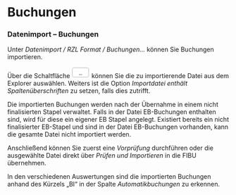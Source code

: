 # Buchungen

### Datenimport – Buchungen


Unter *Datenimport / RZL Format / Buchungen…* können Sie Buchungen importieren.

Über die Schaltfläche ![Image](<../assets/NeuesElement176.png>) können Sie die zu importierende Datei aus dem Explorer auswählen. Weiters ist die Option *Importdatei enthält Spaltenüberschriften* zu setzen, falls dies zutrifft.

Die importierten Buchungen werden nach der Übernahme in einem nicht finalisierten Stapel verwaltet. Falls in der Datei EB-Buchungen enthalten sind, wird für diese ein eigener EB Stapel angelegt. Existiert bereits ein nicht finalisierter EB-Stapel und sind in der Datei EB-Buchungen vorhanden, kann die gesamte Datei nicht importiert werden.

Anschließend können Sie zuerst eine *Vorprüfung* durchführen oder die ausgewählte Datei direkt über *Prüfen und Importieren* in die FIBU übernehmen.

In den verschiedenen Auswertungen sind die importierten Buchungen anhand des Kürzels „BI“ in der Spalte *Automatikbuchungen* zu erkennen.

